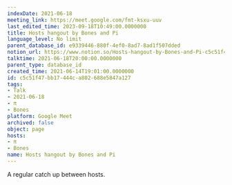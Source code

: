 ```yaml
---
indexDate: 2021-06-18
meeting_link: https://meet.google.com/fmt-ksxu-uuv
last_edited_time: 2023-09-18T10:49:00.0000000
title: Hosts hangout by Bones and Pi
language_level: No limit
parent_database_id: e9339446-880f-4ef0-8ad7-8ad1f507dded
notion_url: https://www.notion.so/Hosts-hangout-by-Bones-and-Pi-c5c51f47bb17444ca802688e5847a127
talktime: 2021-06-18T20:00:00.0000000
parent_type: database_id
created_time: 2021-06-14T19:01:00.0000000
id: c5c51f47-bb17-444c-a802-688e5847a127
tags:
- Talk
- 2021-06-18
- π
- Bones
platform: Google Meet
archived: false
object: page
hosts:
- π
- Bones
name: Hosts hangout by Bones and Pi
---
```


A regular catch up between hosts.


